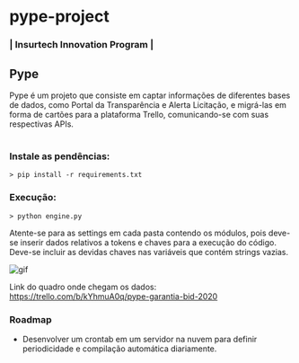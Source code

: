 # pype-project
### | Insurtech Innovation Program | 

## 
## Pype
Pype é um projeto que consiste em captar informações de diferentes bases de dados, como Portal da Transparência e Alerta Licitação, e migrá-las em forma de cartões para a plataforma Trello, comunicando-se com suas respectivas APIs.


#
### Instale as pendências:
~~~
> pip install -r requirements.txt
~~~


### Execução:
~~~
> python engine.py
~~~

Atente-se para as settings em cada pasta contendo os módulos, pois deve-se inserir dados relativos a tokens e chaves para a execução do código. Deve-se incluir as devidas chaves nas variáveis que contém strings vazias.


![gif](gg_1.gif)


Link do quadro onde chegam os dados: https://trello.com/b/kYhmuA0q/pype-garantia-bid-2020


### Roadmap
- Desenvolver um crontab em um servidor na nuvem para definir periodicidade e compilação automática diariamente.
